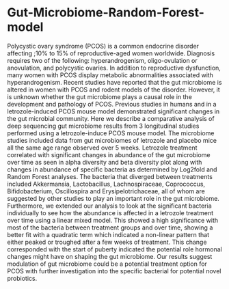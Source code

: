 # Gut-Microbiome-Random-Forest-model
Polycystic ovary syndrome (PCOS) is a common endocrine disorder affecting ;10% to 15% of reproductive-aged women worldwide. Diagnosis requires two of the following: hyperandrogenism, oligo-ovulation or anovulation, and polycystic ovaries. In addition to reproductive dysfunction, many women with PCOS display metabolic abnormalities associated with hyperandrogenism. Recent studies have reported that the gut microbiome is altered in women with PCOS and rodent models of the disorder. However, it is unknown whether the gut microbiome plays a causal role in the development and pathology of PCOS. Previous studies in humans and in a letrozole-induced PCOS mouse model demonstrated significant changes in the gut microbial community. Here we describe a comparative analysis of deep sequencing gut microbiome results from 3 longitudinal studies performed using a letrozole-induce PCOS mouse model. The microbiome studies included data from gut microbiomes of letrozole and placebo mice all the same age range observed over 5 weeks. Letrozole treatment correlated with significant changes in abundance of the gut microbiome over time as seen in alpha diversity and beta diversity plot along with changes in abundance of specific bacteria as determined by Log2fold and Random Forest analyses. The bacteria that diverged between treatments included Akkermansia, Lactobacillus, Lachnospiraceae, Coprococcus, Bifidobacterium, Oscillospira and Erysipelotrichaceae, all of whom are suggested by other studies to play an important role in the gut microbiome. Furthermore, we extended our analysis to look at the significant bacteria individually to see how the abundance is affected in a letrozole treatment over time using a linear mixed model. This showed a high significance with most of the bacteria between treatment groups and over time, showing a better fit with a quadratic term which indicated a non-linear pattern that either peaked or troughed after a few weeks of treatment. This change corresponded with the start of puberty indicated the potential role hormonal changes might have on shaping the gut microbiome. Our results suggest modulation of gut microbiome could be a potential treatment option for PCOS with further investigation into the specific bacterial for potential novel probiotics.
